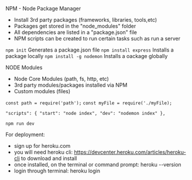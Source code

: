 NPM - Node Package Manager

 - Install 3rd party packages (frameworks, libraries, tools,etc)
 - Packages get stored in the "node_modules" folder
 - All dependencies are listed in a "package.json" file
 - NPM scripts can be created to run certain tasks such as run a server

 `npm init`                     Generates a package.json file
 `npm install express`          Installs a package locally
 `npm install -g nodemon`       Installs a oackage globally

NODE Modules

 - Node Core Modules (path, fs, http, etc)
 - 3rd party modules/packages installed via NPM
 - Custom modules (files)

 `const path = require('path');`
 `const myFile = require('./myFile);`

`"scripts": {
    "start": "node index",
    "dev": "nodemon index"
  },`

 `npm run dev`

 For deployment:
 - sign up for heroku.com
 - you will need heroku cli: https://devcenter.heroku.com/articles/heroku-cli to download and install
 - once installed, on the terminal or command prompt: heroku --version
 - login through terminal: heroku login
 